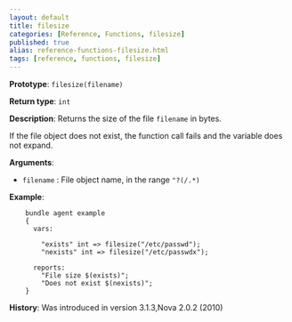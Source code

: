 ```yaml
---
layout: default
title: filesize
categories: [Reference, Functions, filesize]
published: true
alias: reference-functions-filesize.html
tags: [reference, functions, filesize]
---
```


**Prototype**: `filesize(filename)`

**Return type**: `int`

**Description**: Returns the size of the file `filename` in bytes.

If the file object does not exist, the function call fails and the
variable does not expand.

**Arguments**:

* `filename` : File object name, in the range `"?(/.*)`

**Example**:  

```cf3
    bundle agent example
    {     
      vars:

        "exists" int => filesize("/etc/passwd");
        "nexists" int => filesize("/etc/passwdx");

      reports:
        "File size $(exists)";
        "Does not exist $(nexists)";
    }
```


**History**: Was introduced in version 3.1.3,Nova 2.0.2 (2010)
